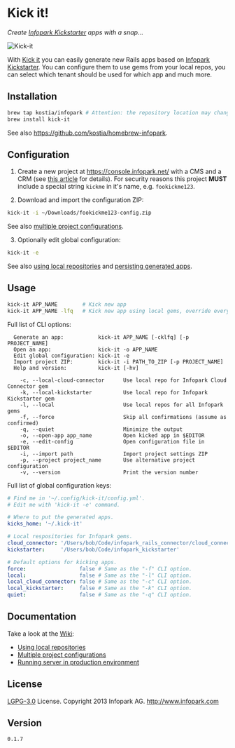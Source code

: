 # Kick it!

_Create_ [_Infopark Kickstarter_](https://dev.infopark.net/kickstarter) _apps_ _with_ _a_ _snap_...

![Kick-it](https://raw.github.com/kostia/kick-it/master/kick-it.png)

With [Kick it](https://github.com/infopark/kick-it) you can easily generate new Rails apps based on
[Infopark Kickstarter](https://dev.infopark.net/kickstarter).
You can configure them to use gems from your local repos,
you can select which tenant should be used for which app and much more.

## Installation

```bash
brew tap kostia/infopark # Attention: the repository location may change.
brew install kick-it
```
See also https://github.com/kostia/homebrew-infopark.

## Configuration

1. Create a new project at https://console.infopark.net/ with a CMS and a CRM (see [this article](https://dev.infopark.net/getting-started) for details).
For security reasons this project __MUST__ include a special string `kickme` in it's name, e.g. `fookickme123`.

2. Download and import the configuration ZIP:
```bash
kick-it -i ~/Downloads/fookickme123-config.zip
```
See also [multiple project configurations](https://github.com/infopark/kick-it/wiki/Multiple-project-configurations).

3. Optionally edit global configuration:
```bash
kick-it -e
```
See also [using local repositories](https://github.com/infopark/kick-it/wiki/Using-local-repositories) and [persisting generated apps](https://github.com/infopark/kick-it/wiki/Persisting-generated-apps).


## Usage

```bash
kick-it APP_NAME        # Kick new app
kick-it APP_NAME -lfq   # Kick new app using local gems, override everything without asking and be quite.
```

Full list of CLI options:
```
  Generate an app:           kick-it APP_NAME [-cklfq] [-p PROJECT_NAME]
  Open an app:               kick-it -o APP_NAME
  Edit global configuration: kick-it -e
  Import project ZIP:        kick-it -i PATH_TO_ZIP [-p PROJECT_NAME]
  Help and version:          kick-it [-hv]

    -c, --local-cloud-connector      Use local repo for Infopark Cloud Connector gem
    -k, --local-kickstarter          Use local repo for Infopark Kickstarter gem
    -l, --local                      Use local repos for all Infopark gems
    -f, --force                      Skip all confirmations (assume as confirmed)
    -q, --quiet                      Minimize the output
    -o, --open-app app_name          Open kicked app in $EDITOR
    -e, --edit-config                Open configuration file in $EDITOR
    -i, --import path                Import project settings ZIP
    -p, --project project_name       Use alternative project configuration
    -v, --version                    Print the version number
```

Full list of global configuration keys:
```yaml
# Find me in '~/.config/kick-it/config.yml'.
# Edit me with 'kick-it -e' command.

# Where to put the generated apps.
kicks_home: '~/.kick-it'

# Local respositories for Infopark gems.
cloud_connector: '/Users/bob/Code/infopark_rails_connector/cloud_connector'
kickstarter:     '/Users/bob/Code/infopark_kickstarter'

# Default options for kicking apps.
force:                 false # Same as the "-f" CLI option.
local:                 false # Same as the "-l" CLI option.
local_cloud_connector: false # Same as the "-c" CLI option.
local_kickstarter:     false # Same as the "-k" CLI option.
quiet:                 false # Same as the "-q" CLI option.
```

## Documentation

Take a look at the [Wiki](https://github.com/infopark/kick-it/wiki):

* [Using local repositories](https://github.com/infopark/kick-it/wiki/Using-local-repositories)
* [Multiple project configurations](https://github.com/infopark/kick-it/wiki/Multiple-project-configurations)
* [Running server in production environment](https://github.com/infopark/kick-it/wiki/Running-server-in-production-environment)

## License

[LGPG-3.0](http://www.gnu.org/licenses/lgpl-3.0.html) License.
Copyright 2013 Infopark AG.
http://www.infopark.com

## Version

`0.1.7`
